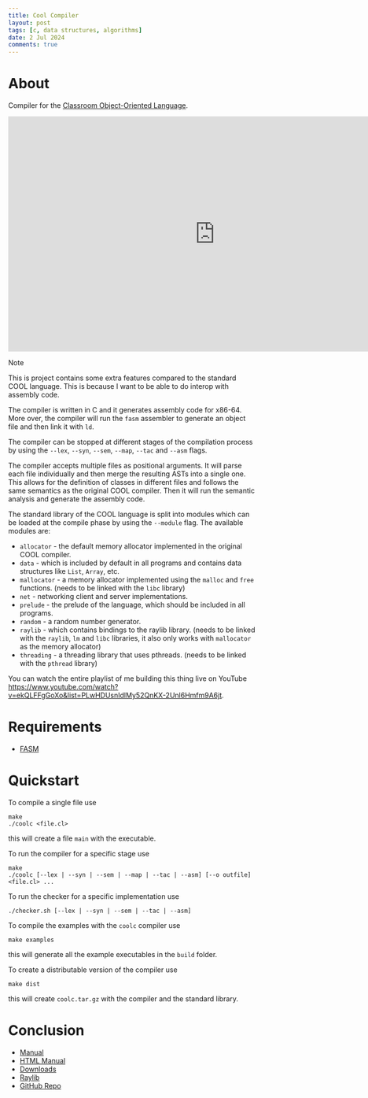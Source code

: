 ```yaml
---
title: Cool Compiler
layout: post
tags: [c, data structures, algorithms]
date: 2 Jul 2024
comments: true
---
```


# About

Compiler for the [Classroom Object-Oriented
Language](https://theory.stanford.edu/~aiken/software/cool/cool-manual.pdf).

<div class="video-container" align="center">
	<iframe
        title="YouTube video player"
        width="840"
        height="478"
        src="https://www.youtube.com/embed/l3AeN4wQirE"
        frameborder="0"
        allow="accelerometer; autoplay; clipboard-write; encrypted-media; gyroscope; picture-in-picture; web-share"
        allowfullscreen
    >
    </iframe>
</div>

> [!NOTE]
> This is project contains some extra features compared to the standard COOL
> language. This is because I want to be able to do interop with assembly code.

The compiler is written in C and it generates assembly code for x86-64. More
over, the compiler will run the `fasm` assembler to generate an object file and
then link it with `ld`.

The compiler can be stopped at different stages of the compilation process by
using the `--lex`, `--syn`, `--sem`, `--map`, `--tac` and `--asm` flags.

The compiler accepts multiple files as positional arguments. It will parse each
file individually and then merge the resulting ASTs into a single one. This
allows for the definition of classes in different files and follows the same
semantics as the original COOL compiler. Then it will run the semantic analysis
and generate the assembly code.

The standard library of the COOL language is split into modules which can be
loaded at the compile phase by using the `--module` flag. The available modules
are:
- `allocator` - the default memory allocator implemented in the original COOL
  compiler.
- `data` - which is included by default in all programs and  contains data
  structures like `List`, `Array`, etc.
- `mallocator` - a memory allocator implemented using the `malloc` and `free`
  functions. (needs to be linked with the `libc` library)
- `net` - networking client and server implementations.
- `prelude` - the prelude of the language, which should be included in all
  programs.
- `random` - a random number generator.
- `raylib` - which contains bindings to the raylib library. (needs to be linked
  with the `raylib`, `lm` and `libc` libraries, it also only works with
  `mallocator` as the memory allocator)
- `threading` - a threading library that uses pthreads. (needs to be linked with
  the `pthread` library)

You can watch the entire playlist of me building this thing live on YouTube
<https://www.youtube.com/watch?v=ekQLFFgGoXo&list=PLwHDUsnIdlMy52QnKX-2Unl6Hmfm9A6jt>.

# Requirements

- [FASM](https://flatassembler.net/)

# Quickstart

To compile a single file use

```console
make
./coolc <file.cl>
```

this will create a file `main` with the executable.

To run the compiler for a specific stage use

```console
make
./coolc [--lex | --syn | --sem | --map | --tac | --asm] [--o outfile] <file.cl> ...
```

To run the checker for a specific implementation use

```console
./checker.sh [--lex | --syn | --sem | --tac | --asm]
```

To compile the examples with the `coolc` compiler use

```console
make examples
```

this will generate all the example executables in the `build` folder.

To create a distributable version of the compiler use

```console
make dist
```

this will create `coolc.tar.gz` with the compiler and the standard library.

# Conclusion


- [Manual](https://theory.stanford.edu/~aiken/software/cool/cool-manual.pdf)
- [HTML Manual](https://dijkstra.eecs.umich.edu/eecs483/crm/One%20Page.html)
- [Downloads](https://web.eecs.umich.edu/~weimerw/2015-4610/cool.html)
- [Raylib](https://www.raylib.com/)
- [GitHub Repo](https://github.com/alexjercan/cool-compiler)
